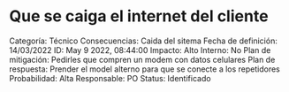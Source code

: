 # Que se caiga el internet del cliente

Categoría: Técnico
Consecuencias: Caida del sitema
Fecha de definición: 14/03/2022
ID: May 9 2022, 08:44:00
Impacto: Alto
Interno: No
Plan de mitigación: Pedirles que compren un modem con datos celulares
Plan de respuesta: Prender el model alterno para que se conecte a los repetidores
Probabilidad: Alta
Responsable: PO
Status: Identificado